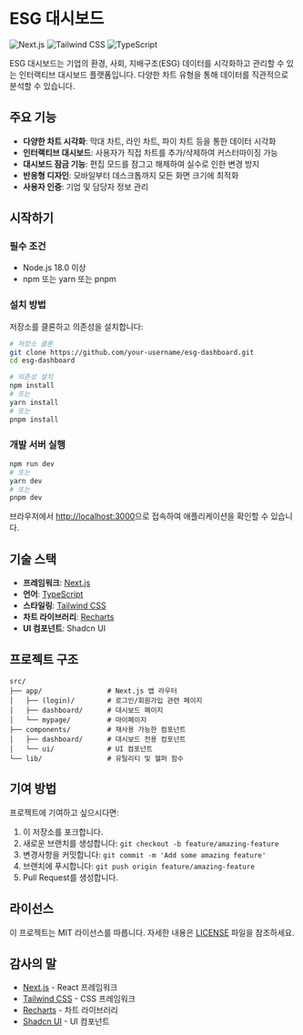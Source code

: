 # ESG 대시보드

![Next.js](https://img.shields.io/badge/Next.js-14.0-black)
![Tailwind CSS](https://img.shields.io/badge/Tailwind-3.0-38B2AC)
![TypeScript](https://img.shields.io/badge/TypeScript-5.0-3178C6)

ESG 대시보드는 기업의 환경, 사회, 지배구조(ESG) 데이터를 시각화하고 관리할 수 있는 인터랙티브 대시보드 플랫폼입니다. 다양한 차트 유형을 통해 데이터를 직관적으로 분석할 수 있습니다.

## 주요 기능

- **다양한 차트 시각화**: 막대 차트, 라인 차트, 파이 차트 등을 통한 데이터 시각화
- **인터랙티브 대시보드**: 사용자가 직접 차트를 추가/삭제하여 커스터마이징 가능
- **대시보드 잠금 기능**: 편집 모드를 잠그고 해제하여 실수로 인한 변경 방지
- **반응형 디자인**: 모바일부터 데스크톱까지 모든 화면 크기에 최적화
- **사용자 인증**: 기업 및 담당자 정보 관리

## 시작하기

### 필수 조건

- Node.js 18.0 이상
- npm 또는 yarn 또는 pnpm

### 설치 방법

저장소를 클론하고 의존성을 설치합니다:

```bash
# 저장소 클론
git clone https://github.com/your-username/esg-dashboard.git
cd esg-dashboard

# 의존성 설치
npm install
# 또는
yarn install
# 또는
pnpm install
```

### 개발 서버 실행

```bash
npm run dev
# 또는
yarn dev
# 또는
pnpm dev
```

브라우저에서 [http://localhost:3000](http://localhost:3000)으로 접속하여 애플리케이션을 확인할 수 있습니다.

## 기술 스택

- **프레임워크**: [Next.js](https://nextjs.org/)
- **언어**: [TypeScript](https://www.typescriptlang.org/)
- **스타일링**: [Tailwind CSS](https://tailwindcss.com/)
- **차트 라이브러리**: [Recharts](https://recharts.org/)
- **UI 컴포넌트**: Shadcn UI

## 프로젝트 구조

```
src/
├── app/                # Next.js 앱 라우터
│   ├── (login)/        # 로그인/회원가입 관련 페이지
│   ├── dashboard/      # 대시보드 페이지
│   └── mypage/         # 마이페이지
├── components/         # 재사용 가능한 컴포넌트
│   ├── dashboard/      # 대시보드 전용 컴포넌트
│   └── ui/             # UI 컴포넌트
└── lib/                # 유틸리티 및 헬퍼 함수
```

## 기여 방법

프로젝트에 기여하고 싶으시다면:

1. 이 저장소를 포크합니다.
2. 새로운 브랜치를 생성합니다: `git checkout -b feature/amazing-feature`
3. 변경사항을 커밋합니다: `git commit -m 'Add some amazing feature'`
4. 브랜치에 푸시합니다: `git push origin feature/amazing-feature`
5. Pull Request를 생성합니다.

## 라이선스

이 프로젝트는 MIT 라이선스를 따릅니다. 자세한 내용은 [LICENSE](LICENSE) 파일을 참조하세요.


## 감사의 말

- [Next.js](https://nextjs.org/) - React 프레임워크
- [Tailwind CSS](https://tailwindcss.com/) - CSS 프레임워크
- [Recharts](https://recharts.org/) - 차트 라이브러리
- [Shadcn UI](https://ui.shadcn.com/) - UI 컴포넌트
